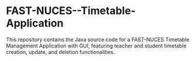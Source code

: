 # FAST-NUCES--Timetable-Application
This repository contains the Java source code for a FAST-NUCES Timetable Management Application with GUI, featuring teacher and student timetable creation, update, and deletion functionalities.
